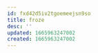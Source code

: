 ```yaml
---
id: fxd42d5iv2tgoemeejsn9so
title: froze
desc: ''
updated: 1665963247002
created: 1665963247002
---
```

